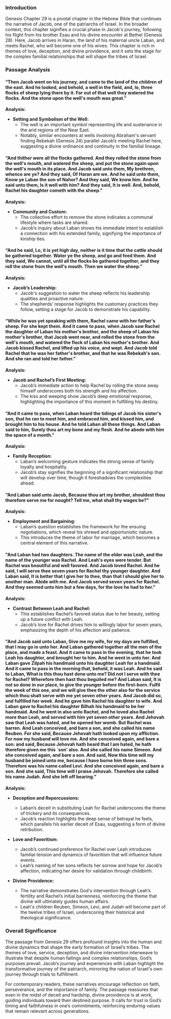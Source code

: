 ### Introduction

Genesis Chapter 29 is a pivotal chapter in the Hebrew Bible that continues the narrative of Jacob, one of the patriarchs of Israel. In the broader context, this chapter signifies a crucial phase in Jacob's journey, following his flight from his brother Esau and his divine encounter at Bethel (Genesis 28). Here, Jacob arrives in Haran, the land of his maternal uncle Laban, and meets Rachel, who will become one of his wives. This chapter is rich in themes of love, deception, and divine providence, and it sets the stage for the complex familial relationships that will shape the tribes of Israel.

### Passage Analysis

#### “Then Jacob went on his journey, and came to the land of the children of the east. And he looked, and behold, a well in the field, and, lo, three flocks of sheep lying there by it. For out of that well they watered the flocks. And the stone upon the well's mouth was great.”

**Analysis:**
- **Setting and Symbolism of the Well:**
  - The well is an important symbol representing life and sustenance in the arid regions of the Near East.
  - Notably, similar encounters at wells involving Abraham's servant finding Rebekah (Genesis 24) parallel Jacob’s meeting Rachel here, suggesting a divine ordinance and continuity in the familial lineage.

#### “And thither were all the flocks gathered. And they rolled the stone from the well's mouth, and watered the sheep, and put the stone again upon the well's mouth in its place. And Jacob said unto them, My brethren, whence are ye? And they said, Of Haran are we. And he said unto them, Know ye Laban the son of Nahor? And they said, We know him. And he said unto them, Is it well with him? And they said, It is well. And, behold, Rachel his daughter cometh with the sheep.”

**Analysis:**
- **Community and Custom:**
  - The collective effort to remove the stone indicates a communal lifestyle where tasks are shared.
  - Jacob’s inquiry about Laban shows his immediate intent to establish a connection with his extended family, signifying the importance of kinship ties.

#### “And he said, Lo, it is yet high day, neither is it time that the cattle should be gathered together. Water ye the sheep, and go and feed them. And they said, We cannot, until all the flocks be gathered together, and they roll the stone from the well's mouth. Then we water the sheep.”

**Analysis:**
- **Jacob’s Leadership:**
  - Jacob's suggestion to water the sheep reflects his leadership qualities and proactive nature.
  - The shepherds’ response highlights the customary practices they follow, setting a stage for Jacob to demonstrate his capability.

#### “While he was yet speaking with them, Rachel came with her father's sheep. For she kept them. And it came to pass, when Jacob saw Rachel the daughter of Laban his mother's brother, and the sheep of Laban his mother's brother, that Jacob went near, and rolled the stone from the well's mouth, and watered the flock of Laban his mother's brother. And Jacob kissed Rachel, and lifted up his voice, and wept. And Jacob told Rachel that he was her father's brother, and that he was Rebekah's son. And she ran and told her father.”

**Analysis:**
- **Jacob and Rachel’s First Meeting:**
  - Jacob’s immediate action to help Rachel by rolling the stone away himself underscores both his strength and his affection.
  - The kiss and weeping show Jacob’s deep emotional response, highlighting the importance of this moment in fulfilling his destiny.

#### “And it came to pass, when Laban heard the tidings of Jacob his sister's son, that he ran to meet him, and embraced him, and kissed him, and brought him to his house. And he told Laban all these things. And Laban said to him, Surely thou art my bone and my flesh. And he abode with him the space of a month.”

**Analysis:**
- **Family Reception:**
  - Laban’s welcoming gesture indicates the strong sense of family loyalty and hospitality.
  - Jacob’s stay signifies the beginning of a significant relationship that will develop over time, though it foreshadows the complexities ahead.

#### “And Laban said unto Jacob, Because thou art my brother, shouldest thou therefore serve me for nought? Tell me, what shall thy wages be?”

**Analysis:**
- **Employment and Bargaining:**
  - Laban’s question establishes the framework for the ensuing negotiations, which reveal his shrewd and opportunistic nature.
  - This introduces the theme of labor for marriage, which becomes a central element of this narrative.

#### **"And Laban had two daughters. The name of the elder was Leah, and the name of the younger was Rachel. And Leah's eyes were tender. But Rachel was beautiful and well favored. And Jacob loved Rachel. And he said, I will serve thee seven years for Rachel thy younger daughter. And Laban said, It is better that I give her to thee, than that I should give her to another man. Abide with me. And Jacob served seven years for Rachel. And they seemed unto him but a few days, for the love he had to her."**

**Analysis:**
- **Contrast Between Leah and Rachel:**
  - This establishes Rachel’s favored status due to her beauty, setting up a future conflict with Leah.
  - Jacob’s love for Rachel drives him to willingly labor for seven years, emphasizing the depth of his affection and patience.

#### **"And Jacob said unto Laban, Give me my wife, for my days are fulfilled, that I may go in unto her. And Laban gathered together all the men of the place, and made a feast. And it came to pass in the evening, that he took Leah his daughter, and brought her to him. And he went in unto her. And Laban gave Zilpah his handmaid unto his daughter Leah for a handmaid. And it came to pass in the morning that, behold, it was Leah. And he said to Laban, What is this thou hast done unto me? Did not I serve with thee for Rachel? Wherefore then hast thou beguiled me? And Laban said, It is not so done in our place, to give the younger before the first-born. Fulfil the week of this one, and we will give thee the other also for the service which thou shalt serve with me yet seven other years. And Jacob did so, and fulfilled her week. And he gave him Rachel his daughter to wife. And Laban gave to Rachel his daughter Bilhah his handmaid to be her handmaid. And he went in also unto Rachel, and he loved also Rachel more than Leah, and served with him yet seven other years. And Jehovah saw that Leah was hated, and he opened her womb. But Rachel was barren. And Leah conceived, and bare a son, and she called his name Reuben. For she said, Because Jehovah hath looked upon my affliction. For now my husband will love me. And she conceived again, and bare a son: and said, Because Jehovah hath heard that I am hated, he hath therefore given me this `son' also. And she called his name Simeon. And she conceived again, and bare a son. And said, Now this time will my husband be joined unto me, because I have borne him three sons. Therefore was his name called Levi. And she conceived again, and bare a son. And she said, This time will I praise Jehovah. Therefore she called his name Judah. And she left off bearing."**

**Analysis:**
- **Deception and Repercussions:**
  - Laban’s deceit in substituting Leah for Rachel underscores the theme of trickery and its consequences.
  - Jacob’s reaction highlights the deep sense of betrayal he feels, which parallels his earlier deceit of Esau, suggesting a form of divine retribution.

- **Love and Favoritism:**
  - Jacob’s continued preference for Rachel over Leah introduces familial tension and dynamics of favoritism that will influence future events.
  - Leah’s naming of her sons reflects her sorrow and hope for Jacob’s affection, indicating her desire for validation through childbirth.

- **Divine Providence:**
  - The narrative demonstrates God's intervention through Leah’s fertility and Rachel’s initial barrenness, reinforcing the theme that divine will ultimately guides human affairs.
  - Leah's children Reuben, Simeon, Levi, and Judah will become part of the twelve tribes of Israel, underscoring their historical and theological significance.

### Overall Significance

The passage from Genesis 29 offers profound insights into the human and divine dynamics that shape the early formation of Israel’s tribes. The themes of love, service, deception, and divine intervention interweave to illustrate that despite human failings and complex relationships, God’s purposes prevail. Jacob’s journey and experiences with Laban highlight the transformative journey of the patriarch, mirroring the nation of Israel's own journey through trials to fulfillment.

For contemporary readers, these narratives encourage reflection on faith, perseverance, and the importance of family. The passage reassures that even in the midst of deceit and hardship, divine providence is at work, guiding individuals toward their destined purpose. It calls for trust in God’s timing and faithfulness in one’s commitments, reinforcing enduring values that remain relevant across generations.